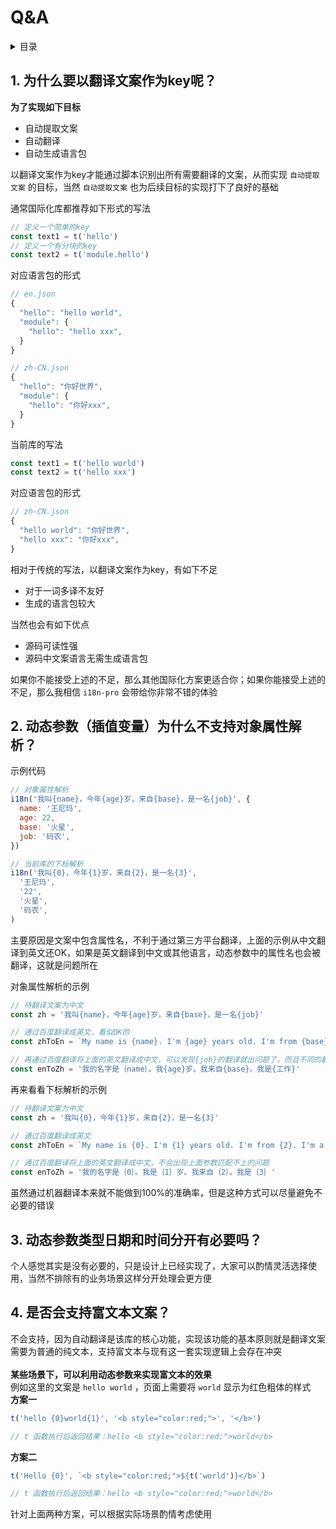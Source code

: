 
# Q&A

<details >
  <summary>目录</summary>

  &emsp;&emsp;[1. 为什么要以翻译文案作为key呢？](#1-为什么要以翻译文案作为key呢)<br/>
  &emsp;&emsp;[2. 动态参数（插值变量）为什么不支持对象属性解析？](#2-动态参数插值变量为什么不支持对象属性解析)<br/>
  &emsp;&emsp;[3. 动态参数类型**日期**和**时间**分开有必要吗？](#3-动态参数类型日期和时间分开有必要吗)<br/>
  &emsp;&emsp;[4. 是否会支持富文本文案？](#4-是否会支持富文本文案)<br/>

</details>

## 1. 为什么要以翻译文案作为key呢？
**为了实现如下目标**
* 自动提取文案
* 自动翻译
* 自动生成语言包

以翻译文案作为key才能通过脚本识别出所有需要翻译的文案，从而实现 `自动提取文案` 的目标，当然 `自动提取文案` 也为后续目标的实现打下了良好的基础

通常国际化库都推荐如下形式的写法
```js
// 定义一个简单的key
const text1 = t('hello')
// 定义一个有分块的key
const text2 = t('module.hello')
```
对应语言包的形式
```js
// en.json
{
  "hello": "hello world",
  "module": {
    "hello": "hello xxx",
  }
}

// zh-CN.json
{
  "hello": "你好世界",
  "module": {
    "hello": "你好xxx",
  }
}
```

当前库的写法
```js
const text1 = t('hello world')
const text2 = t('hello xxx')
```
对应语言包的形式
```js
// zh-CN.json
{
  "hello world": "你好世界",
  "hello xxx": "你好xxx",
}
```
相对于传统的写法，以翻译文案作为key，有如下不足
* 对于一词多译不友好
* 生成的语言包较大

当然也会有如下优点
* 源码可读性强
* 源码中文案语言无需生成语言包

如果你不能接受上述的不足，那么其他国际化方案更适合你；如果你能接受上述的不足，那么我相信 `i18n-pro` 会带给你非常不错的体验
## 2. 动态参数（插值变量）为什么不支持对象属性解析？
示例代码
```js
// 对象属性解析
i18n('我叫{name}，今年{age}岁，来自{base}，是一名{job}', {
  name: '王尼玛',
  age: 22,
  base: '火星',
  job: '码农',
})

// 当前库的下标解析
i18n('我叫{0}，今年{1}岁，来自{2}，是一名{3}',
  '王尼玛',
  '22',
  '火星',
  '码农',
)
```
主要原因是文案中包含属性名，不利于通过第三方平台翻译，上面的示例从中文翻译到英文还OK，如果是英文翻译到中文或其他语言，动态参数中的属性名也会被翻译，这就是问题所在

对象属性解析的示例
```js
// 待翻译文案为中文
const zh = '我叫{name}，今年{age}岁，来自{base}，是一名{job}'

// 通过百度翻译成英文，看似OK的
const zhToEn = `My name is {name}. I'm {age} years old. I'm from {base}. I'm a {job} `

// 再通过百度翻译将上面的英文翻译成中文，可以发现{job}的翻译就出问题了，而且不同的翻译平台，可能出现在的问题也不一样
const enToZh = '我的名字是｛name｝。我{age}岁。我来自{base}。我是{工作}'
```
再来看看下标解析的示例
```js
// 待翻译文案为中文
const zh = '我叫{0}，今年{1}岁，来自{2}，是一名{3}'

// 通过百度翻译成英文
const zhToEn = `My name is {0}. I'm {1} years old. I'm from {2}. I'm a {3}`

// 通过百度翻译将上面的英文翻译成中文，不会出现上面参数匹配不上的问题
const enToZh = '我的名字是｛0｝。我是｛1｝岁。我来自｛2｝。我是｛3｝'
```
虽然通过机器翻译本来就不能做到100%的准确率，但是这种方式可以尽量避免不必要的错误
## 3. 动态参数类型**日期**和**时间**分开有必要吗？
个人感觉其实是没有必要的，只是设计上已经实现了，大家可以酌情灵活选择使用，当然不排除有的业务场景这样分开处理会更方便
## 4. 是否会支持富文本文案？
不会支持，因为自动翻译是该库的核心功能，实现该功能的基本原则就是翻译文案需要为普通的纯文本，支持富文本与现有这一套实现逻辑上会存在冲突<br /><br />**某些场景下，可以利用动态参数来实现富文本的效果**<br />例如这里的文案是 `hello world` ，页面上需要将 `world` 显示为红色粗体的样式<br />**方案一**
```js
t('hello {0}world{1}', '<b style="color:red;">', '</b>')

// t 函数执行后返回结果：hello <b style="color:red;">world</b>
```
**方案二**<br />
```js
t('Hello {0}', `<b style="color:red;">${t('world')}</b>`)

// t 函数执行后返回结果：hello <b style="color:red;">world</b>
```
针对上面两种方案，可以根据实际场景酌情考虑使用